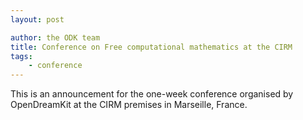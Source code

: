 ```yaml
---
layout: post

author: the ODK team
title: Conference on Free computational mathematics at the CIRM
tags:
    - conference
---
```


This is an announcement for the one-week conference organised by OpenDreamKit at the CIRM premises in Marseille, France.

